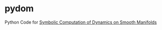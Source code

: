 # pydom
Python Code for [Symbolic Computation of Dynamics on Smooth Manifolds](https://link.springer.com/chapter/10.1007/978-3-030-43089-4_22)
